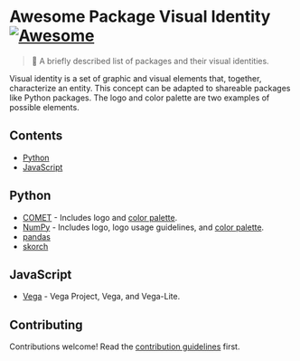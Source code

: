 # Awesome Package Visual Identity [![Awesome](https://awesome.re/badge.svg)](https://awesome.re)

> 🎨 A briefly described list of packages and their visual identities.

Visual identity is a set of graphic and visual elements that, together, characterize an entity. This concept can be adapted to shareable packages like Python packages. The logo and color palette are two examples of possible elements.

## Contents

- [Python](#python)
- [JavaScript](#javascript)

## Python

- [COMET](https://github.com/Unbabel/COMET/blob/master/README.md) - Includes logo and [color palette](https://github.com/Unbabel/COMET/blob/master/docs/source/_static/css/comet.css).
- [NumPy](https://github.com/numpy/numpy/tree/main/branding) - Includes logo, logo usage guidelines, and [color palette](https://github.com/numpy/numpy.org/blob/master/README.md).
- [pandas](https://pandas.pydata.org/about/citing.html)
- [skorch](https://github.com/skorch-dev/skorch/tree/master/assets)

## JavaScript

- [Vega](https://github.com/vega/logos) - Vega Project, Vega, and Vega-Lite.

## Contributing

<!-- awesome-lint: https://github.com/sindresorhus/awesome-lint/blob/main/rules/toc.js#L15 -->
<!-- Forbid License, Licence and Contribute sections: https://github.com/sindresorhus/awesome-lint/pull/123 -->

Contributions welcome! Read the [contribution guidelines](contributing.md) first.
